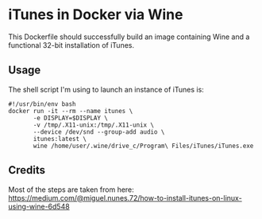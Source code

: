 # iTunes in Docker via Wine

This Dockerfile should successfully build an image containing Wine and a functional 32-bit installation of iTunes.

## Usage
The shell script I'm using to launch an instance of iTunes is:

```shell
#!/usr/bin/env bash
docker run -it --rm --name itunes \
       -e DISPLAY=$DISPLAY \
       -v /tmp/.X11-unix:/tmp/.X11-unix \
       --device /dev/snd --group-add audio \
       itunes:latest \
       wine /home/user/.wine/drive_c/Program\ Files/iTunes/iTunes.exe 
```

## Credits
Most of the steps are taken from here: https://medium.com/@miguel.nunes.72/how-to-install-itunes-on-linux-using-wine-6d548
 
